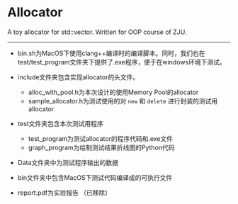 # Allocator

A toy allocator for std::vector. Written for OOP course of ZJU.

----------------------------

* bin.sh为MacOS下使用clang++编译时的编译脚本。同时，我们也在test/test_program文件夹下提供了.exe程序，便于在windows环境下测试。

* include文件夹包含实现allocator的头文件。
  * alloc_with_pool.h为本次设计的使用Memory Pool的allocator
  * sample_allocator.h为测试使用的对 `new` 和 `delete` 进行封装的测试用allocator
* test文件夹包含本次测试用程序
  * test_program为测试allocator的程序代码和.exe文件
  * graph_program为绘制测试结果折线图的Python代码
* Data文件夹中为测试程序输出的数据
* bin文件夹中包含MacOS下测试代码编译成的可执行文件
* report.pdf为实验报告 （已移除）

